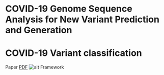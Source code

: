 # COVID-19 Genome Sequence Analysis for New Variant Prediction and Generation
# COVID-19 Variant classification  
Paper [PDF](https://www.mdpi.com/2227-7390/10/22/4267) 
![alt Framework](https://www.mdpi.com/mathematics/mathematics-10-04267/article_deploy/html/images/mathematics-10-04267-g001.png)
